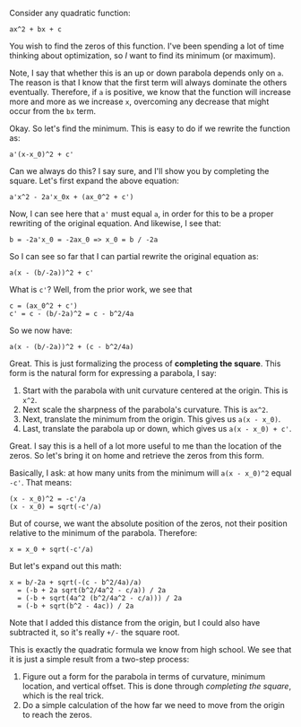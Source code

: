 Consider any quadratic function:

    ax^2 + bx + c

You wish to find the zeros of this function. I've been spending a lot
of time thinking about optimization, so *I* want to find its minimum
(or maximum).

Note, I say that whether this is an up or down parabola depends only
on `a`. The reason is that I know that the first term will always
dominate the others eventually. Therefore, if `a` is positive, we know
that the function will increase more and more as we increase `x`,
overcoming any decrease that might occur from the `bx` term.

Okay. So let's find the minimum. This is easy to do if we rewrite the
function as:

    a'(x-x_0)^2 + c'

Can we always do this? I say sure, and I'll show you by completing the
square. Let's first expand the above equation:

    a'x^2 - 2a'x_0x + (ax_0^2 + c')

Now, I can see here that `a'` must equal `a`, in order for this to be
a proper rewriting of the original equation. And likewise, I see that:

    b = -2a'x_0 = -2ax_0 => x_0 = b / -2a

So I can see so far that I can partial rewrite the original equation
as:

    a(x - (b/-2a))^2 + c'

What is `c'`? Well, from the prior work, we see that

    c = (ax_0^2 + c')
    c' = c - (b/-2a)^2 = c - b^2/4a

So we now have:

    a(x - (b/-2a))^2 + (c - b^2/4a)

Great. This is just formalizing the process of **completing the
square**. This form is the natural form for expressing a parabola, I
say:

1. Start with the parabola with unit curvature centered at the
   origin. This is `x^2`.
2. Next scale the sharpness of the parabola's curvature. This is
   `ax^2`.
3. Next, translate the minimum from the origin. This gives us `a(x -
   x_0)`.
4. Last, translate the parabola up or down, which gives us `a(x -
   x_0) + c'`.

Great. I say this is a hell of a lot more useful to me than the
location of the zeros. So let's bring it on home and retrieve the
zeros from this form.

Basically, I ask: at how many units from the minimum will `a(x - x_0)^2`
equal `-c'`. That means:

    (x - x_0)^2 = -c'/a
    (x - x_0) = sqrt(-c'/a)

But of course, we want the absolute position of the zeros, not their
position relative to the minimum of the parabola. Therefore:

    x = x_0 + sqrt(-c'/a)

But let's expand out this math:

    x = b/-2a + sqrt(-(c - b^2/4a)/a)
      = (-b + 2a sqrt(b^2/4a^2 - c/a)) / 2a
      = (-b + sqrt(4a^2 (b^2/4a^2 - c/a))) / 2a
      = (-b + sqrt(b^2 - 4ac)) / 2a

Note that I added this distance from the origin, but I could also have
subtracted it, so it's really `+/-` the square root.

This is exactly the quadratic formula we know from high school. We see
that it is just a simple result from a two-step process:

1. Figure out a form for the parabola in terms of curvature, minimum
   location, and vertical offset. This is done through *completing the
   square*, which is the real trick.
2. Do a simple calculation of the how far we need to move from the
   origin to reach the zeros.
